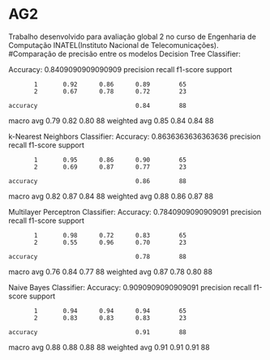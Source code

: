 # AG2
Trabalho desenvolvido para avaliação global 2 no curso de Engenharia de Computação INATEL(Instituto Nacional de Telecomunicações).
#Comparação de precisão entre os modelos 
Decision Tree Classifier:

Accuracy: 0.8409090909090909
              precision    recall  f1-score   support

           1       0.92      0.86      0.89        65
           2       0.67      0.78      0.72        23

    accuracy                           0.84        88
   macro avg       0.79      0.82      0.80        88
weighted avg       0.85      0.84      0.84        88

k-Nearest Neighbors Classifier:
Accuracy: 0.8636363636363636
              precision    recall  f1-score   support

           1       0.95      0.86      0.90        65
           2       0.69      0.87      0.77        23

    accuracy                           0.86        88
   macro avg       0.82      0.87      0.84        88
weighted avg       0.88      0.86      0.87        88

Multilayer Perceptron Classifier:
Accuracy: 0.7840909090909091
              precision    recall  f1-score   support

           1       0.98      0.72      0.83        65
           2       0.55      0.96      0.70        23

    accuracy                           0.78        88
   macro avg       0.76      0.84      0.77        88
weighted avg       0.87      0.78      0.80        88

Naive Bayes Classifier:
Accuracy: 0.9090909090909091
              precision    recall  f1-score   support

           1       0.94      0.94      0.94        65
           2       0.83      0.83      0.83        23

    accuracy                           0.91        88
   macro avg       0.88      0.88      0.88        88
weighted avg       0.91      0.91      0.91        88
